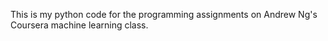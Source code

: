 This is my python code for the programming assignments on Andrew Ng's Coursera machine learning class.